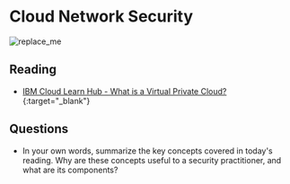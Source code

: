 # Cloud Network Security

![replace_me](https://codeworks.blob.core.windows.net/public/assets/img/illustrations/placeholder.svg)

## Reading

- [IBM Cloud Learn Hub - What is a Virtual Private Cloud?](https://www.ibm.com/cloud/learn/vpc){:target="_blank"}


## Questions
- In your own words, summarize the key concepts covered in today's reading. Why are these concepts useful to a security practitioner, and what are its components?

